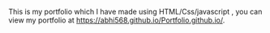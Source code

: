This is my portfolio which I have made using HTML/Css/javascript , you can view my portfolio at https://abhi568.github.io/Portfolio.github.io/.

